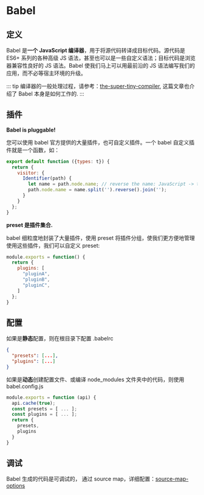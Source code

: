 # Babel

## 定义

Babel 是**一个 JavaScript 编译器**，用于将源代码转译成目标代码。源代码是 ES6+ 系列的各种高级 JS 语法，甚至也可以是一些自定义语法；目标代码是浏览器兼容性良好的 JS 语法。Babel 使我们马上可以用最前沿的 JS 语法编写我们的应用，而不必等宿主环境的升级。

::: tip
编译器的一般处理过程，请参考：[the-super-tiny-compiler](https://github.com/jamiebuilds/the-super-tiny-compiler), 这篇文章也介绍了 Babel 本身是如何工作的.
:::

## 插件

**Babel is pluggable!** 

您可以使用 babel 官方提供的大量插件，也可自定义插件。一个 babel 自定义插件就是一个函数，如：
```javascript
export default function ({types: t}) {
  return {
    visitor: {
      Identifier(path) {
        let name = path.node.name; // reverse the name: JavaScript -> tpircSavaJ
        path.node.name = name.split('').reverse().join('');
      }
    }
  };
}
```

**preset 是插件集合.**

babel 细粒度地封装了大量插件，使用 preset 将插件分组，使我们更方便地管理使用这些插件，我们可以自定义 preset:
```javascript
module.exports = function() {
  return {
    plugins: [
      "pluginA",
      "pluginB",
      "pluginC",
    ]
  };
}
```

## 配置

如果是**静态**配置，则在根目录下配置 .babelrc

```json
{
  "presets": [...],
  "plugins": [...]
}
```

如果是**动态**创建配置文件、或编译 node_modules 文件夹中的代码，则使用 babel.config.js
```javascript
module.exports = function (api) {
  api.cache(true);
  const presets = [ ... ];
  const plugins = [ ... ];
  return {
    presets,
    plugins
  }
}
```

## 调试
Babel 生成的代码是可调试的， 通过 source map，详细配置：[source-map-options](https://babeljs.io/docs/en/options#source-map-options)
